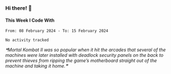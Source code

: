 ### Hi there! 👋

#### This Week I Code With
<!--START_SECTION:waka-->

```txt
From: 08 February 2024 - To: 15 February 2024

No activity tracked
```

<!--END_SECTION:waka-->

<!--STARTS_HERE_QUOTE_README-->
<i>❝Mortal Kombat II was so popular when it hit the arcades that several of the machines were later installed with deadlock security panels on the back to prevent thieves from ripping the game’s motherboard straight out of the machine and taking it home.❞</i>
<!--ENDS_HERE_QUOTE_README-->
